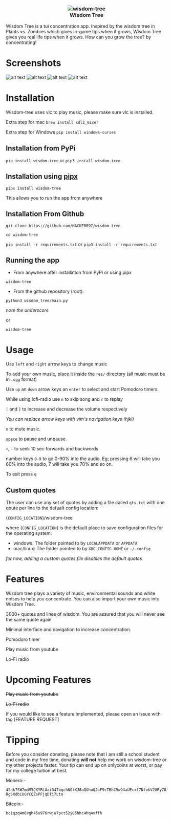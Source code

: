<h3 align="center"><img src="wisdom_tree/res/logo_512x512.png" alt="wisdom-tree"><br>Wisdom Tree</h3>


Wisdom Tree is a tui concentration app. Inspired by the wisdom tree in Plants vs. Zombies which gives in-game tips when it grows, Wisdom Tree gives you real life tips when it grows. How can you grow the tree? by concentrating!


# Screenshots
![alt text](https://imgur.com/nFw46EN.png)
![alt text](https://imgur.com/Q1rGccM.png)
![alt text](https://imgur.com/VvRaLYd.png)
![alt text](https://imgur.com/MJCkdMb.png)


# Installation

Wisdom-tree uses vlc to play music, please make sure vlc is installed. 

Extra step for mac `brew install sdl2_mixer`

Extra step for Windows `pip install windows-curses`

## Installation from PyPi
`pip install wisdom-tree` or `pip3 install wisdom-tree`

## Installation using [pipx](https://pypa.github.io/pipx/)
`pipx install wisdom-tree`

This allows you to run the app from anywhere

## Installation From Github
`git clone https://github.com/HACKER097/wisdom-tree`

`cd wisdom-tree`

`pip install -r requirements.txt`
or
`pip3 install -r requirements.txt`



## Running the app


- From anywhere after installation from PyPi or using pipx

`wisdom-tree`

- From the github repository (root):

`python3 wisdom_tree/main.py`

*note the underscore*

or

`wisdom-tree`


# Usage

Use `left` and `right` arrow keys to change music

To add your own music, place it inside the `res/` directory (all music must be in `.ogg` format)

Use `up` an `down` arrow keys an `enter` to select and start Pomodoro timers.

While using lofi-radio use `n` to skip song and `r` to replay

`[` and `]` to increase and decrease the volume respectively

*You can replace arrow keys with vim's navigation keys (hjkl)*

`m` to mute music.

`space` to pause and unpause.

`+`, `-` to seek 10 sec forwards and backwords

number keys `0-9` to go 0-90% into the audio. Eg; pressing 6 will take you 60% into the audio, 7 will take you 70% and so on.

To exit press `q`

## Custom quotes

The user can use any set of quotes by adding a file called `qts.txt` with
one qoute per line to the defualt config location:

{`CONFIG_LOCATION`}/wisdom-tree

where {`CONFIG_LOCATION`} is the default place to save configuration files
for the operating system:

- windows: The folder pointed to by `LOCALAPPDATA` or `APPDATA`
- mac/linux: The folder pointed to by `XDG_CONFIG_HOME` or `~/.config`

*for now, adding a custom quotes file disables the default quotes*


# Features

Wisdom tree plays a variety of music, environmental sounds and white noises to help you concentrate. You can also import your own music into Wisdom Tree.

3000+ quotes and lines of wisdom. You are assured that you will never see the same quote again

Minimal interface and navigation to increase concentration.

Pomodoro timer

Play music from youtube

Lo-Fi radio

# Upcoming Features

~~Play music from youtube~~

~~Lo-Fi radio~~

If you would like to see a feature implemented, please open an issue with tag [FEATURE REQUEST]

# Tipping 

Before you consider donating, please note that I am still a school student and code in my free time, donating **will not** help me work on wisdom-tree or my other projects faster. Your tip can end up on onlycoins at worst, or pay for my college tuition at best.



Monero:- 

`42hk7SW7mdM5JXYRLAaiD47bqchNGfXJ8aQGhuQJuF9cTBhC5w94aUEcxt7NfokV2URy78RgSXdbiUGYCQZsPFjqDfi7Lto`



Bitcoin:- 

`bc1qzq4m6vgh45u976rwju7pct52y85hhc4hq4vffh`


